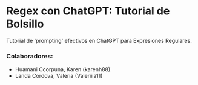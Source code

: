 # Regex con ChatGPT: Tutorial de Bolsillo
Tutorial de 'prompting' efectivos en ChatGPT para Expresiones Regulares.
### Colaboradores:
- Huamani Ccorpuna, Karen (karenh88)
- Landa Córdova, Valeria (Valeriiia11)

